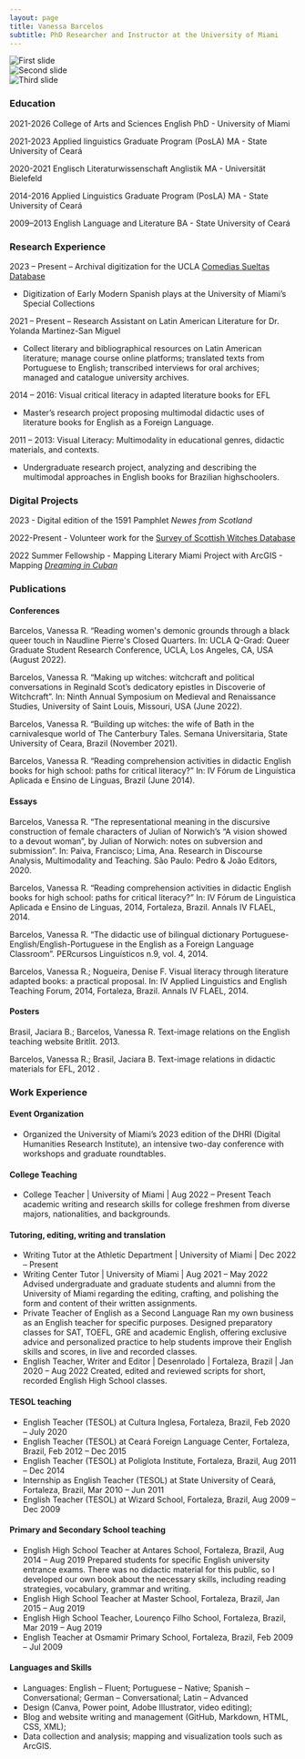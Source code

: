 ```yaml
---
layout: page
title: Vanessa Barcelos
subtitle: PhD Researcher and Instructor at the University of Miami
---
```


<div id="carouselExampleSlidesOnly" class="carousel slide" data-ride="carousel">
  <div class="carousel-inner">
    <div class="carousel-item active">
      <img class="d-block w-100" src="..." alt="First slide">
    </div>
    <div class="carousel-item">
      <img class="d-block w-100" src="..." alt="Second slide">
    </div>
    <div class="carousel-item">
      <img class="d-block w-100" src="..." alt="Third slide">
    </div>
  </div>
</div>

### Education

2021-2026 College of Arts and Sciences English PhD - University of Miami

2021-2023 Applied linguistics Graduate Program (PosLA) MA - State University of Ceará

2020-2021 Englisch Literaturwissenschaft Anglistik MA - Universität Bielefeld

2014-2016 Applied Linguistics Graduate Program (PosLA) MA - State University of Ceará

2009–2013 English Language and Literature BA - State University of Ceará

### Research Experience
2023 – Present – Archival digitization for the UCLA [Comedias Sueltas Database](https://www.comediassueltasusa.org/)
- Digitization of Early Modern Spanish plays at the University of Miami’s Special Collections

2021 – Present – Research Assistant on Latin American Literature for Dr. Yolanda Martinez-San Miguel
- Collect literary and bibliographical resources on Latin American literature; manage course online platforms; translated texts from Portuguese to English; transcribed interviews for oral archives; managed and catalogue university archives.

2014 – 2016: Visual critical literacy in adapted literature books for EFL
- Master’s research project proposing multimodal didactic uses of literature books for English as a Foreign Language.

2011 – 2013: Visual Literacy: Multimodality in educational genres, didactic materials, and contexts.
- Undergraduate research project, analyzing and describing the multimodal approaches in English books for Brazilian highschoolers.

### Digital Projects

2023 - Digital edition of the 1591 Pamphlet _Newes from Scotland_

2022-Present - Volunteer work for the [Survey of Scottish Witches Database](https://witches.shca.ed.ac.uk/index.cfm?fuseaction=home.main)

2022 Summer Fellowship - Mapping Literary Miami Project with ArcGIS - Mapping [_Dreaming in Cuban_](https://storymaps.arcgis.com/stories/f82a7f09276f4dbb96b5784bfd5e479d)

### Publications
#### Conferences
Barcelos, Vanessa R. “Reading women's demonic grounds through a black queer touch in Naudline Pierre's Closed Quarters. In: UCLA Q-Grad: Queer Graduate Student Research Conference, UCLA, Los Angeles, CA, USA (August 2022).

Barcelos, Vanessa R. “Making up witches: witchcraft and political conversations in Reginald Scot’s dedicatory epistles in Discoverie of Witchcraft”. In: Ninth Annual Symposium on Medieval and Renaissance Studies, University of Saint Louis, Missouri, USA (June 2022).

Barcelos, Vanessa R. “Building up witches: the wife of Bath in the carnivalesque world of The Canterbury Tales. Semana Universitaria, State University of Ceara, Brazil (November 2021).

Barcelos, Vanessa R. “Reading comprehension activities in didactic English books for high school: paths for critical literacy?” In: IV Fórum de Linguística Aplicada e Ensino de Línguas, Brazil (June 2014).

#### Essays
Barcelos, Vanessa R. “The representational meaning in the discursive construction of female characters of Julian of Norwich’s “A vision showed to a devout woman”, by Julian of Norwich: notes on subversion and submission”. In: Paiva, Francisco; Lima, Ana. Research in Discourse Analysis, Multimodality and Teaching. São Paulo: Pedro & João Editors, 2020.

Barcelos, Vanessa R. “Reading comprehension activities in didactic English books for high school: paths for critical literacy?” In: IV Fórum de Linguística Aplicada e Ensino de Línguas, 2014, Fortaleza, Brazil. Annals IV FLAEL, 2014.

Barcelos, Vanessa R. “The didactic use of bilingual dictionary Portuguese-English/English-Portuguese in the English as a Foreign Language Classroom”. PERcursos Linguísticos n.9, vol. 4, 2014.

Barcelos, Vanessa R.; Nogueira, Denise F. Visual literacy through literature adapted books: a practical proposal. In: IV Applied Linguistics and English Teaching Forum, 2014, Fortaleza, Brazil. Annals IV FLAEL, 2014.


#### Posters

Brasil, Jaciara B.; Barcelos, Vanessa R. Text-image relations on the English teaching website Britlit. 2013.

Barcelos, Vanessa R.; Brasil, Jaciara B. Text-image relations in didactic materials for EFL, 2012 .

### Work Experience

#### Event Organization
- Organized the University of Miami’s 2023 edition of the DHRI (Digital Humanities Research Institute), an intensive two-day conference with workshops and graduate roundtables.

#### College Teaching
- College Teacher | University of Miami | Aug 2022 – Present
Teach academic writing and research skills for college freshmen from diverse majors, nationalities, and backgrounds.

#### Tutoring, editing, writing and translation
- Writing Tutor at the Athletic Department | University of Miami | Dec 2022 – Present
- Writing Center Tutor | University of Miami | Aug 2021 – May 2022
Advised undergraduate and graduate students and alumni from the University of Miami regarding the editing, crafting, and polishing the form and content of their written assignments.
- Private Teacher of English as a Second Language
Ran my own business as an English teacher for specific purposes. Designed preparatory classes for SAT, TOEFL, GRE and academic English, offering exclusive advice and personalized practice to help students improve their English skills and scores, in live and recorded classes.
- English Teacher, Writer and Editor | Desenrolado | Fortaleza, Brazil | Jan 2020 – Aug 2022
Created, edited and reviewed scripts for short, recorded English High School classes.

#### TESOL teaching
- English Teacher (TESOL) at Cultura Inglesa, Fortaleza, Brazil, Feb 2020 – July 2020
- English Teacher (TESOL) at Ceará Foreign Language Center, Fortaleza, Brazil, Feb 2012 – Dec 2015
- English Teacher (TESOL) at Poliglota Institute, Fortaleza, Brazil, Aug 2011 – Dec 2014
- Internship as English Teacher (TESOL) at State University of Ceará, Fortaleza, Brazil, Mar 2010 – Jun 2011
- English Teacher (TESOL) at Wizard School, Fortaleza, Brazil, Aug 2009 – Dec 2009

#### Primary and Secondary School teaching
- English High School Teacher at Antares School, Fortaleza, Brazil, Aug 2014 – Aug 2019
Prepared students for specific English university entrance exams. There was no didactic material for this public, so I developed our own book about the necessary skills, including reading strategies, vocabulary, grammar and writing.
- English High School Teacher at Master School, Fortaleza, Brazil, Jan 2015 – Aug 2019
- English High School Teacher, Lourenço Filho School, Fortaleza, Brazil, Mar 2019 – Aug 2019
- English Teacher at Osmamir Primary School, Fortaleza, Brazil, Feb 2009 – Jul 2009

#### Languages and Skills
- Languages: English – Fluent; Portuguese – Native; Spanish – Conversational; German – Conversational; Latin – Advanced
- Design (Canva, Power point, Adobe Illustrator, video editing);
- Blog and website writing and management (GitHub, Markdown, HTML, CSS, XML);
- Data collection and analysis; mapping and visualization tools such as ArcGIS.
